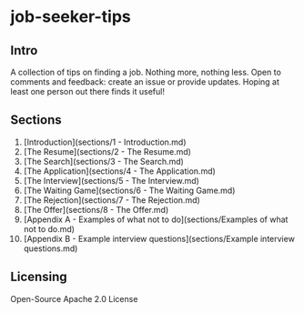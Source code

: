 # job-seeker-tips

## Intro

A collection of tips on finding a job. Nothing more, nothing less. Open to comments and feedback: create an issue or provide updates. Hoping at least one person out there finds it useful!

## Sections

1. [Introduction](sections/1 - Introduction.md)
2. [The Resume](sections/2 - The Resume.md)
3. [The Search](sections/3 - The Search.md)
4. [The Application](sections/4 - The Application.md)
5. [The Interview](sections/5 - The Interview.md)
6. [The Waiting Game](sections/6 - The Waiting Game.md)
7. [The Rejection](sections/7 - The Rejection.md)
8. [The Offer](sections/8 - The Offer.md)
9. [Appendix A - Examples of what not to do](sections/Examples of what not to do.md)
10. [Appendix B - Example interview questions](sections/Example interview questions.md)

## Licensing

Open-Source Apache 2.0 License
